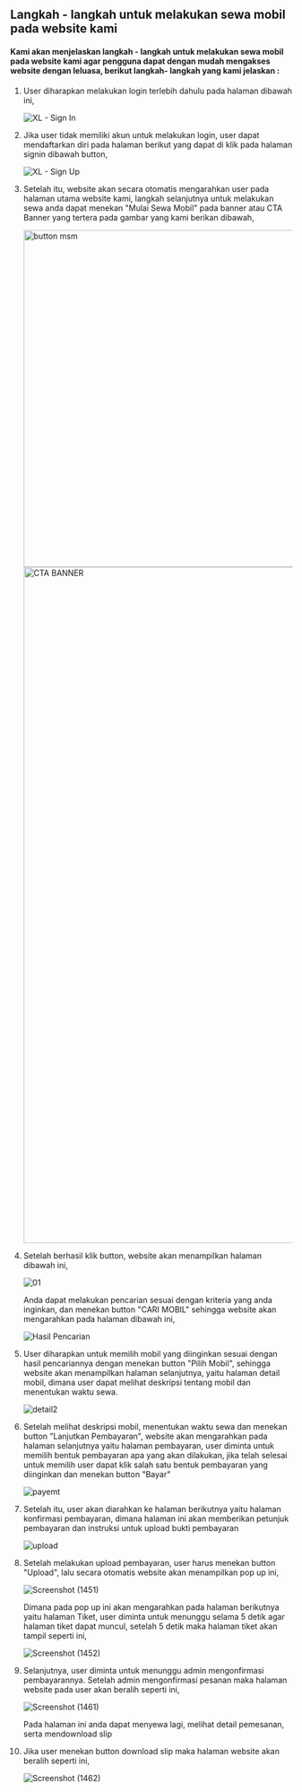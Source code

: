 ## Langkah - langkah untuk melakukan sewa mobil pada website kami
#### Kami akan menjelaskan langkah - langkah untuk melakukan sewa mobil pada website kami agar pengguna dapat dengan mudah mengakses website dengan leluasa, berikut langkah- langkah yang kami jelaskan : 
1. User diharapkan melakukan login terlebih dahulu pada halaman dibawah ini,
   
   ![XL  - Sign In](https://github.com/mashitaad/2200898_9_Irv_Public-Binar-Rental-Car_Platinum/assets/87978863/b38faae1-9aa5-4183-a786-352b470aa9f3)
2. Jika user tidak memiliki akun untuk melakukan login, user dapat mendaftarkan diri pada halaman berikut yang dapat di klik pada halaman signin dibawah button,

   ![XL  - Sign Up](https://github.com/mashitaad/2200898_9_Irv_Public-Binar-Rental-Car_Platinum/assets/87978863/d97cabc5-b75c-48c3-9c64-be874e74df67)

3. Setelah itu, website akan secara otomatis mengarahkan user pada halaman utama website kami, langkah selanjutnya untuk melakukan sewa anda dapat menekan "Mulai Sewa Mobil" pada banner atau CTA Banner yang tertera pada gambar yang kami berikan dibawah,

   <img width="601" alt="button msm" src="https://github.com/mashitaad/2200898_9_Irv_Public-Binar-Rental-Car_Platinum/assets/87978863/a6af6b89-ee36-4583-accb-03d7e2aea99f">
   <img width="1206" alt="CTA BANNER" src="https://github.com/mashitaad/2200898_9_Irv_Public-Binar-Rental-Car_Platinum/assets/87978863/6c682a58-bc9c-4676-8e39-f0ef5451750b">

4. Setelah berhasil klik button, website akan menampilkan halaman dibawah ini,
   
   ![01](https://github.com/mashitaad/2200898_9_Irv_Public-Binar-Rental-Car_Platinum/assets/87978863/8f1999a5-eb78-4aff-a1f9-37219c3e84b1)
   
   Anda dapat melakukan pencarian sesuai dengan kriteria yang anda inginkan, dan menekan button "CARI MOBIL" sehingga website akan mengarahkan pada halaman dibawah ini,
   
   ![Hasil Pencarian](https://github.com/mashitaad/2200898_9_Irv_Public-Binar-Rental-Car_Platinum/assets/87978863/d20bfc10-ff8d-4262-9bf8-fc428e0abe14)

5. User diharapkan untuk memilih mobil yang diinginkan sesuai dengan hasil pencariannya dengan menekan button "Pilih Mobil", sehingga website akan menampilkan halaman selanjutnya, yaitu halaman detail mobil, dimana user dapat melihat deskripsi tentang mobil dan menentukan waktu sewa.
   
   ![detail2](https://github.com/mashitaad/2200898_9_Irv_Public-Binar-Rental-Car_Platinum/assets/87978863/6ba9d93a-5a6a-4119-885a-271bb299842c)

6. Setelah melihat deskripsi mobil, menentukan waktu sewa dan menekan button "Lanjutkan Pembayaran", website akan mengarahkan pada halaman selanjutnya yaitu halaman pembayaran, user diminta untuk memilih bentuk pembayaran apa yang akan dilakukan, jika telah selesai untuk memilih user dapat klik salah satu bentuk pembayaran yang diinginkan dan menekan button "Bayar"

   ![payemt](https://github.com/mashitaad/2200898_9_Irv_Public-Binar-Rental-Car_Platinum/assets/87978863/398eb060-f307-4f1b-883c-61e380e6fe7b)

7. Setelah itu, user akan diarahkan ke halaman berikutnya yaitu halaman konfirmasi pembayaran, dimana halaman ini akan memberikan petunjuk pembayaran dan instruksi untuk upload bukti pembayaran

   ![upload](https://github.com/mashitaad/2200898_9_Irv_Public-Binar-Rental-Car_Platinum/assets/87978863/c20ccd94-1b26-4572-a4b7-720a27a3107c)

8. Setelah melakukan upload pembayaran, user harus menekan button "Upload", lalu secara otomatis website akan menampilkan pop up ini,

   ![Screenshot (1451)](https://github.com/mashitaad/2200898_9_Irv_Public-Binar-Rental-Car_Platinum/assets/87978863/46b3ed6a-936e-495a-bacd-751fed564a45)

   Dimana pada pop up ini akan mengarahkan pada halaman berikutnya yaitu halaman Tiket, user diminta untuk menunggu selama 5 detik agar halaman tiket dapat muncul, setelah    5 detik maka halaman tiket akan tampil seperti ini,

   ![Screenshot (1452)](https://github.com/mashitaad/2200898_9_Irv_Public-Binar-Rental-Car_Platinum/assets/87978863/76844f12-ccb1-4150-9c45-b80642f65dc6)

9. Selanjutnya, user diminta untuk menunggu admin mengonfirmasi pembayarannya. Setelah admin mengonfirmasi pesanan maka halaman website pada user akan beralih seperti ini,

   ![Screenshot (1461)](https://github.com/mashitaad/2200898_9_Irv_Public-Binar-Rental-Car_Platinum/assets/87978863/debcd1cb-8539-489d-8266-5837d9280e52)

   Pada halaman ini anda dapat menyewa lagi, melihat detail pemesanan, serta mendownload slip
10. Jika user menekan button download slip maka halaman website akan beralih seperti ini,

    ![Screenshot (1462)](https://github.com/mashitaad/2200898_9_Irv_Public-Binar-Rental-Car_Platinum/assets/87978863/ca87ac81-50ea-4896-9478-6b81f3c12df3)

